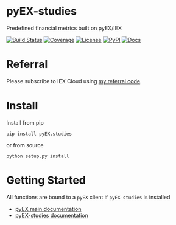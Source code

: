 # pyEX-studies
Predefined financial metrics built on pyEX/IEX

[![Build Status](https://travis-ci.org/timkpaine/pyEX-studies.svg?branch=master)](https://travis-ci.org/timkpaine/pyEX-studies)
[![Coverage](https://codecov.io/gh/timkpaine/pyEX-studies/branch/master/graph/badge.svg)](https://codecov.io/gh/timkpaine/pyEX-studies)
[![License](https://img.shields.io/github/license/timkpaine/pyEX-studies.svg)](https://pypi.python.org/pypi/pyEX-studies/)
[![PyPI](https://img.shields.io/pypi/v/pyEX-studies.svg)](https://pypi.python.org/pypi/pyEX-studies/)
[![Docs](https://img.shields.io/readthedocs/pyex-studies.svg)](https://pyex-studies.readthedocs.io)

# Referral
Please subscribe to IEX Cloud using [my referral code](https://iexcloud.io/s/6332a3c3 ).

# Install
Install from pip

`pip install pyEX.studies`

or from source

`python setup.py install`

# Getting Started
All functions are bound to a `pyEX` client if `pyEX-studies` is installed

- [pyEX main documentation](https://pyEX.readthedocs.io)
- [pyEX-studies documentation](https://pyEX-studies.readthedocs.io)
